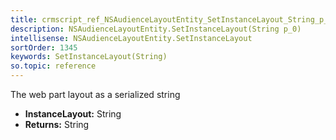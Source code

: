```yaml
---
title: crmscript_ref_NSAudienceLayoutEntity_SetInstanceLayout_String_p_0
description: NSAudienceLayoutEntity.SetInstanceLayout(String p_0)
intellisense: NSAudienceLayoutEntity.SetInstanceLayout
sortOrder: 1345
keywords: SetInstanceLayout(String)
so.topic: reference
---
```



The web part layout as a serialized string



* **InstanceLayout:** String
* **Returns:** String


